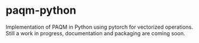 # paqm-python
Implementation of PAQM in Python using pytorch for vectorized operations. Still a work in progress, documentation and packaging are coming soon.
